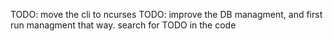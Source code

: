 TODO: move the cli to ncurses
TODO: improve the DB managment, and first run managment that way.
search for TODO in the code 
